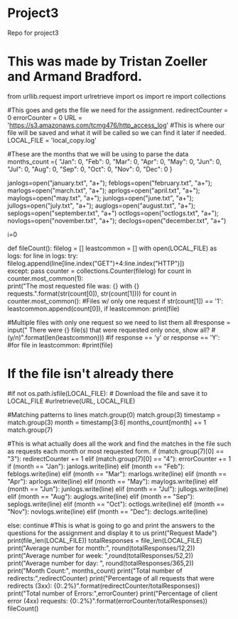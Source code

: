# Project3
Repo for project3
# This was made by Tristan Zoeller and Armand Bradford.

from urllib.request import urlretrieve
import os
import re
import collections 

#This goes and gets the file we need for the assignment.
redirectCounter = 0
errorCounter = 0
URL = 'https://s3.amazonaws.com/tcmg476/http_access_log'
#This is where our file will be saved and what it will be called so we can find it later if needed.
LOCAL_FILE = 'local_copy.log'

#These are the months that we will be using to parse the data
months_count ={
  "Jan": 0,
  "Feb": 0,
  "Mar": 0,
  "Apr": 0,
  "May": 0,
  "Jun": 0,
  "Jul": 0,
  "Aug": 0,
  "Sep": 0,
  "Oct": 0,
  "Nov": 0,
  "Dec": 0
}

janlogs=open("january.txt", "a+"); feblogs=open("february.txt", "a+"); marlogs=open("march.txt", "a+"); 
aprlogs=open("april.txt", "a+"); maylogs=open("may.txt", "a+"); junlogs=open("june.txt", "a+");
jullogs=open("july.txt", "a+"); auglogs=open("august.txt", "a+"); seplogs=open("september.txt", "a+")
octlogs=open("octlogs.txt", "a+"); novlogs=open("november.txt", "a+"); declogs=open("december.txt", "a+")   

i=0


def fileCount():
	filelog = []
	leastcommon = []
	with open(LOCAL_FILE) as logs:
		for line in logs:
			try:
				filelog.append(line[line.index("GET")+4:line.index("HTTP")])	
			except:
				pass
	counter = collections.Counter(filelog)
	for count in counter.most_common(1):														
		print("The most requested file was: {} with {} requests.".format(str(count[0]), str(count[1])))
	for count in counter.most_common():					#Files w/ only one request
		if str(count[1]) == '1':
			leastcommon.append(count[0]), 
	if leastcommon:
    print(file)
  
  #Multiple files with only one request so we need to list them all
		#response = input(" There were {} file(s) that were requested only once, show all? 
		#(y/n)".format(len(leastcommon)))
		#if response == 'y' or response == 'Y':
			#for file in leastcommon:
				#print(file)
# If the file isn't already there
#if not os.path.isfile(LOCAL_FILE):
    # Download the file and save it to LOCAL_FILE
    #urlretrieve(URL, LOCAL_FILE)
    
   #Matching patterns to lines
   match.group(0)
    match.group(3) 
    timestamp = match.group(3)
    month = timestamp[3:6]
    months_count[month] += 1
    match.group(7) 
    
 #This is what actually does all the work and find the matches in the file such as requests each month or most requested form.
   if (match.group(7)[0] == "3"):
        redirectCounter += 1
    elif (match.group(7)[0] == "4"):
        errorCounter += 1
    if (month == "Jan"): 
        janlogs.write(line)
    elif (month == "Feb"): 
        feblogs.write(line)
    elif (month == "Mar"): 
        marlogs.write(line)
    elif (month == "Apr"): 
        aprlogs.write(line)
    elif (month == "May"): 
        maylogs.write(line)
    elif (month == "Jun"): 
        junlogs.write(line)
    elif (month == "Jul"): 
        jullogs.write(line)
    elif (month == "Aug"): 
        auglogs.write(line)
    elif (month == "Sep"): 
        seplogs.write(line)
    elif (month == "Oct"): 
        octlogs.write(line)
    elif (month == "Nov"): 
        novlogs.write(line)
    elif (month == "Dec"): 
        declogs.write(line)
    
   else:
        continue
#This is what is going to go and print the answers to the questions for the assignment and display it to us
print("Request Made")
print(file_len(LOCAL_FILE))
totalResponses = file_len(LOCAL_FILE)
print("Average number for month:", round(totalResponses/12,2))
print("Average number for week: ",round(totalResponses/52,2))
print("Average number for day: ", round(totalResponses/365,2))
print("Month Count:", months_count)
print("Total number of redirects:",redirectCounter)
print("Percentage of all requests that were redirects (3xx): {0:.2%}".format(redirectCounter/totalResponses))
print("Total number of Errors:",errorCounter)
print("Percentage of client error (4xx) requests: {0:.2%}".format(errorCounter/totalResponses))	
fileCount()
